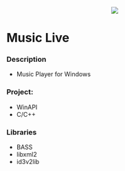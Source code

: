 <p align="center">
  <img src="https://github.com/rlxone/Music-Live/blob/master/Images/mockup.png"/>
</p>

# Music Live

### Description
* Music Player for Windows

### Project:
* WinAPI
* C/C++

### Libraries
* BASS
* libxml2
* id3v2lib
